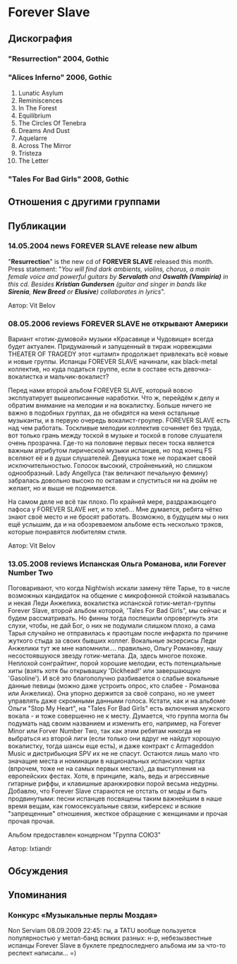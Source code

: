# Forever Slave



## Дискография

### "Resurrection" 2004, Gothic



### "Alices Inferno" 2006, Gothic

01. Lunatic Asylum
02. Reminiscences
03. In The Forest
04. Equilibrium
05. The Circles Of Tenebra
06. Dreams And Dust
07. Aquelarre
08. Across The Mirror
09. Tristeza
10. The Letter

### "Tales For Bad Girls" 2008, Gothic




## Отношения с другими группами


## Публикации

### 14.05.2004 news FOREVER SLAVE release new album

<P>"<B>Resurrection</B>" is the new cd of <B>FOREVER SLAVE</B>&nbsp;released this month. Press statement: "<I>You will find dark ambients, violins, chorus, a main female voice and powerful guitars by <B>Servalath</B> and <B>Oswalth (Vampiria)</B> in this cd. Besides <B>Kristian Gundersen</B> (guitar and singer in bands like <B>Sirenia</B>, <B>New Breed</B> or <B>Elusive</B>) collaborates in lyrics</I>".</P>
Автор: Vit Belov

### 08.05.2006 reviews FOREVER SLAVE не открывают Америки

<P>Вариант «готик-думовой» музыки «Красавице и Чудовище» всегда будет актуален. Придуманный и запущенный в тираж норвежцами THEATER OF TRAGEDY этот «штамп» продолжает привлекать всё новые и новые группы. Испанцы FOREVER SLAVE начинали, как black-metal коллектив, но куда податься группе, если в составе есть девочка-вокалистка и мальчик-вокалист?</P>
<P>Перед нами второй альбом FOREVER SLAVE, который вовсю эксплуатирует вышеописанные наработки. Что ж, перейдём к делу и обратим внимание на мелодии и на вокалистку. Больше ничего не важно в подобных группах, да не обидятся на меня остальные музыканты, и в первую очередь вокалист-гроулер. FOREVER SLAVE есть над чем работать. Тоскливые мелодии коллектив сочиняет без труда, вот только грань между тоской в музыке и тоской в голове слушателя очень прозрачна. Где-то на половине первых песен тоска является важным атрибутом лирической музыки испанцев, но под конец FS вселяют её и в души слушателей. Девушка тоже не поражает своей исключительностью. Голосок высокий, стройненький, но слишком однообразный. Lady Angellyca (так величают печальную фемину) забралась довольно высоко по октавам и спуститься ни на дюйм не желает, но и выше не поднимается.</P>
<P>На самом деле не всё так плохо. По крайней мере, раздражающего пафоса у FOREVER SLAVE нет, и то хлеб… Мне думается, ребята чётко знают своё место и не бросят работать. Возможно, в будущем мы о них ещё услышим, да и на обозреваемом альбоме есть несколько трэков, которые понравятся любителям стиля.</P>
Автор: Vit Belov

### 13.05.2008 reviews Испанская Ольга Романова, или Forever Number Two

<P>Поговаривают, что когда Nightwish искали замену тёте Тарье, то в числе возможных кандидаток на общение с микрофонной стойкой называлась и некая Леди Анжелика, вокалистка испанской готик-метал-группы Forever Slave, второй альбом которой, 'Tales For Bad Girls", мы сейчас и будем рассматривать. Но финны тогда поспешили опровергнуть эти слухи, чтобы, не дай Бог, о них не подумали слишком плохо, а сама Тарья случайно не отправилась к праотцам после инфаркта по причине жуткого стыда за своих бывших коллег. Вокальные экзерсисы Леди Анжелики тут же мне напомнили.... правильно, Ольгу Романову, нашу несостоявшуюся звезду готик-метала. Да, здесь многое похоже. Неплохой сонграйтинг, порой хорошие мелодии, есть потенциальные хиты (взять хотя бы открывашку 'Dickhead!' или завершающую 'Gasoline').&nbsp;И всё это благополучно разбивается о слабые вокальные данные певицы (можно даже устроить опрос, кто слабее - Романова или Анжелика). Она упорно держится за своё сопрано, но не умеет управлять даже скромными данными голоса. Кстати, как и на альбоме Ольги "Stop My Heart", на "Tales For Bad Girls" есть включения мужского вокала - и тоже совершенно не к месту. Думается, что группа могла бы подумать над своим названием и изменить его, например, на Forever Minor или Forver Number Two, так как этим ребятам никогда не выбраться из второй лиги (если только они вдруг не найдут хорошую вокалистку, тогда шансы еще есть), и даже контракт с Armageddon Music и дистрибьюция SPV их не не спасут. Остаются лишь мало что значащие места и номинации в национальных испанских чартах (впрочем, тоже не на самых первых местах), да выступления на европейских фестах. Хотя, в принципе, жаль, ведь и агрессивные гитарные риффы, и клавишные аранжировки порой весьма недурны. Добавлю, что Forever Slave стараются не отстать от моды и быть продвинутыми: песни испанцев посвящены таким важнейшим в наше время вещам, как гомосексуальные связи, киберсекс и всякие "запрещенные" отношения, жесткое обращение с женщинами и прочая прочая прочая.</P>
<P>Альбом предоставлен концерном "Группа СОЮЗ"</P>
Автор: Ixtiandr


## Обсуждения


## Упоминания

### Конкурс «Музыкальные перлы Моздая»

Non Serviam 08.09.2009 22:45:
гы, а TATU вообще пользуется популярностью у метал-банд всяких разных: н-р, небезызвестные испанцы Forever Slave в буклете предпоследнего альбома им за что-то респект написали... =)

